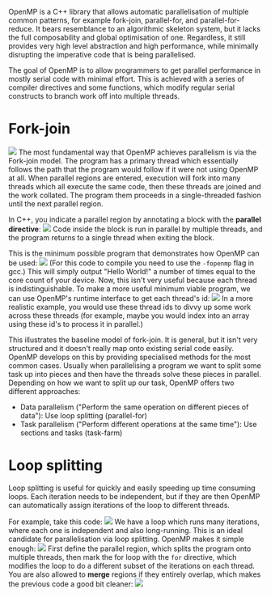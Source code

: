 OpenMP is a C++ library that allows automatic parallelisation of multiple common patterns, for example fork-join, parallel-for, and parallel-for-reduce.
It bears resemblance to an algorithmic skeleton system, but it lacks the full composability and global optimisation of one. Regardless, it still provides very high level abstraction and high performance, while minimally disrupting the imperative code that is being parallelised.

The goal of OpenMP is to allow programmers to get parallel performance in mostly serial code with minimal effort. This is achieved with a series of compiler directives and some functions, which modify regular serial constructs to branch work off into multiple threads.

# Fork-join
![](Pasted%20image%2020240325171658.png)
The most fundamental way that OpenMP achieves parallelism is via the Fork-join model.
The program has a primary thread which essentially follows the path that the program would follow if it were not using OpenMP at all. When parallel regions are entered, execution will fork into many threads which all execute the same code, then these threads are joined and the work collated. The program them proceeds in a single-threaded fashion until the next parallel region.

In C++, you indicate a parallel region by annotating a block with the **parallel directive**:
![](Pasted%20image%2020240325172024.png)
Code inside the block is run in parallel by multiple threads, and the program returns to a single thread when exiting the block.

This is the minimum possible program that demonstrates how OpenMP can be used:
![](Pasted%20image%2020240325172251.png)
(For this code to compile you need to use the `-fopenmp` flag in gcc.)
This will simply output "Hello World!" a number of times equal to the core count of your device.
Now, this isn't very useful because each thread is indistinguishable. To make a more useful minimum viable program, we can use OpenMP's runtime interface to get each thread's id:
![](Pasted%20image%2020240325172534.png)
In a more realistic example, you would use these thread ids to divvy up some work across these threads (for example, maybe you would index into an array using these id's to process it in parallel.)

This illustrates the baseline model of fork-join. It is general, but it isn't very structured and it doesn't really map onto existing serial code easily. OpenMP develops on this by providing specialised methods for the most common cases. Usually when parallelising a program we want to split some task up into pieces and then have the threads solve these pieces in parallel. Depending on how we want to split up our task, OpenMP offers two different approaches:
- Data parallelism ("Perform the same operation on different pieces of data"): Use loop splitting (parallel-for)
- Task parallelism ("Perform different operations at the same time"): Use sections and tasks (task-farm)

# Loop splitting
Loop splitting is useful for quickly and easily speeding up time consuming loops. Each iteration needs to be independent, but if they are then OpenMP can automatically assign iterations of the loop to different threads.

For example, take this code:
![](Pasted%20image%2020240325173455.png)
We have a loop which runs many iterations, where each one is independent and also long-running. This is an ideal candidate for parallelisation via loop splitting. OpenMP makes it simple enough:
![](Pasted%20image%2020240325173634.png)
First define the parallel region, which splits the program onto multiple threads, then mark the for loop with the `for` directive, which modifies the loop to do a different subset of the iterations on each thread.
You are also allowed to **merge** regions if they entirely overlap, which makes the previous code a good bit cleaner:
![](Pasted%20image%2020240325173820.png)
